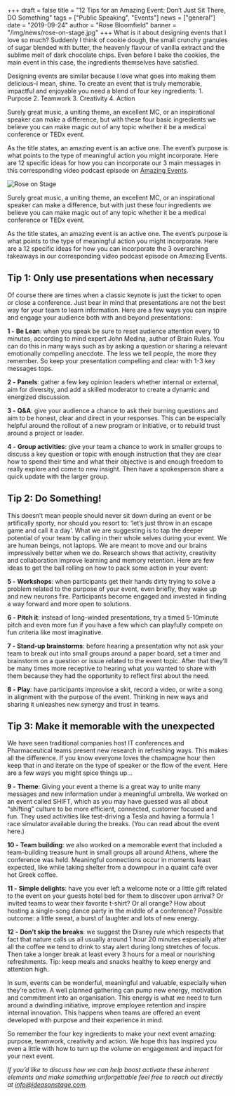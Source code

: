 +++
draft = false
title = "12 Tips for an Amazing Event: Don’t Just Sit There, DO Something"
tags = ["Public Speaking", "Events"]
news = ["general"]
date = "2019-09-24"
author = "Rose Bloomfield"
banner = "/img/news/rose-on-stage.jpg"
+++
What is it about designing events that I love so much? Suddenly I think of cookie dough, the small crunchy granules of sugar blended with butter, the heavenly flavour of vanilla extract and the sublime melt of dark chocolate chips. Even before I bake the cookies, the main event in this case, the ingredients themselves have satisfied. 

Designing events are similar because I love what goes into making them delicious–I mean, shine. To create an event that is truly memorable, impactful and enjoyable you need a blend of four key ingredients: 1. Purpose 2. Teamwork 3. Creativity 4. Action

Surely great music, a uniting theme, an excellent MC, or an inspirational speaker can make a difference, but with these four basic ingredients we believe you can make magic out of any topic whether it be a medical conference or TEDx event.

As the title states, an amazing event is an active one. The event’s purpose is what points to the type of meaningful action you might incorporate. Here are 12 specific ideas for how you can incorporate our 3 main messages in this corresponding video podcast episode on [Amazing Events](https://www.ideasonstage.com/revolution/episode-00008/).

![Rose on Stage ](/img/news/rose-on-stage.jpg)

Surely great music, a uniting theme, an excellent MC, or an inspirational speaker can make a difference, but with just these four ingredients we believe you can make magic out of any topic whether it be a medical conference or TEDx event.

As the title states, an amazing event is an active one. The event’s purpose is what points to the type of meaningful action you might incorporate. Here are a 12 specific ideas for how you can incorporate the 3 overarching takeaways in our corresponding video podcast episode on Amazing Events.

## Tip 1: Only use presentations when necessary

Of course there are times when a classic keynote is just the ticket to open or close a conference. Just bear in mind that presentations are not the best way for your team to learn information. Here are a few ways you can inspire and engage your audience both with and beyond presentations:

**1 -** **Be Lean**: when you speak be sure to reset audience attention every 10 minutes, according to mind expert John Medina, author of Brain Rules. You can do this in many ways such as by asking a question or sharing a relevant emotionally compelling anecdote. The less we tell people, the more they remember. So keep your presentation compelling and clear with 1-3 key messages tops.

**2 -** **Panels**: gather a few key opinion leaders whether internal or external, aim for diversity, and add a skilled moderator to create a dynamic and energized discussion.

**3 -** **Q&A**: give your audience a chance to ask their burning questions and aim to be honest, clear and direct in your responses. This can be especially helpful around the rollout of a new program or initiative, or to rebuild trust around a project or leader.

**4 -** **Group activities**: give your team a chance to work in smaller groups to discuss a key question or topic with enough instruction that they are clear how to spend their time and what their objective is and enough freedom to really explore and come to new insight. Then have a spokesperson share a quick update with the larger group.

## Tip 2: Do Something!

This doesn’t mean people should never sit down during an event or be artifically sporty, nor should you resort to: ‘let’s just throw in an escape game and call it a day’. What we are suggesting is to tap the deeper potential of your team by calling in their whole selves during your event. We are human beings, not laptops. We are meant to move and our brains impressively better when we do. Research shows that activity, creativity and collaboration improve learning and memory retention. Here are few ideas to get the ball rolling on how to pack some action in your event:

**5 -** **Workshops**: when participants get their hands dirty trying to solve a problem related to the purpose of your event, even briefly, they wake up and new neurons fire. Participants become engaged and invested in finding a way forward and more open to solutions.

**6 -** **Pitch it**: instead of long-winded presentations, try a timed 5-10minute pitch and even more fun if you have a few which can playfully compete on fun criteria like most imaginative. 

**7 -** **Stand-up brainstorms**: before hearing a presentation why not ask your team to break out into small groups around a paper board, set a timer and brainstorm on a question or issue related to the event topic. After that they’ll be many times more receptive to hearing what you wanted to share with them because they had the opportunity to reflect first about the need. 

**8 -** **Play**: have participants improvise a skit, record a video, or write a song in alignment with the purpose of the event. Thinking in new ways and sharing it unleashes new synergy and trust in teams.

## Tip 3: Make it memorable with the unexpected

We have seen traditional companies host IT conferences and Pharmaceutical teams present new research in refreshing ways. This makes all the difference. If you know everyone loves the champagne hour then keep that in and iterate on the type of speaker or the flow of the event. Here are a few ways you might spice things up…

**9 -** **Theme**: Giving your event a theme is a great way to unite many messages and new information under a meaningful umbrella. We worked on an event called SHIFT, which as you may have guessed was all about “shifting” culture to be more efficient, connected, customer focused and fun. They used activities like test-driving a Tesla and having a formula 1 race simulator available during the breaks. (You can read about the event here.)

**10 -** **Team building**: we also worked on a memorable event that included a team-building treasure hunt in small groups all around Athens, where the conference was held. Meaningful connections occur in moments least expected, like while taking shelter from a downpour in a quaint café over hot Greek coffee.

**11 -** **Simple delights**: have you ever left a welcome note or a little gift related to the event on your guests hotel bed for them to discover upon arrival? Or invited teams to wear their favorite t-shirt? Or all orange? How about hosting a single-song dance party in the middle of a conference? Possible outcome: a little sweat, a burst of laughter and lots of new energy. 

**12 -** **Don’t skip the breaks**: we suggest the Disney rule which respects that fact that nature calls us all usually around 1 hour 20 minutes especially after all the coffee we tend to drink to stay alert during long stretches of focus. Then take a longer break at least every 3 hours for a meal or nourishing refreshments. Tip: keep meals and snacks healthy to keep energy and attention high.



In sum, events can be wonderful, meaningful and valuable, especially when they’re active. A well planned gathering can pump new energy, motivation and commitment into an organisation. This energy is what we need to turn around a dwindling initiative, improve employee retention and inspire internal innovation. This happens when teams are offered an event developed with purpose and their experience in mind. 

So remember the four key ingredients to make your next event amazing: purpose, teamwork, creativity and action. We hope this has inspired you even a little with how to turn up the volume on engagement and impact for your next event.

_If you’d like to discuss how we can help boost activate these inherent elements and make something unforgettable feel free to reach out directly at info@ideasonstage.com._

